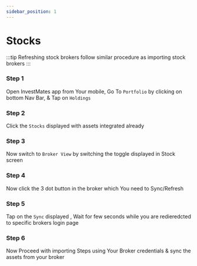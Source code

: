 ```yaml
---
sidebar_position: 1
---
```


# Stocks

:::tip
Refreshing stock brokers follow similar procedure as importing stock brokers
:::

### Step 1
Open InvestMates app from Your mobile, Go To `Portfolio` by clicking on bottom Nav Bar, & Tap on `Holdings`
### Step 2
Click the `Stocks` displayed with assets integrated already
### Step 3
Now switch to `Broker View` by switching the toggle displayed in Stock screen
### Step 4
Now click the 3 dot button in the broker which You need to Sync/Refresh
### Step 5
Tap on the `Sync` displayed , Wait for few seconds while you are redieredcted to specific brokers login page
### Step 6
Now Proceed with importing Steps using Your Broker credentials & sync the assets from your broker
